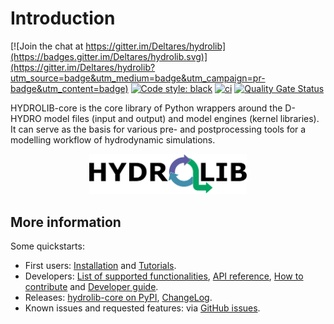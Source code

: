 # Introduction
[![Join the chat at https://gitter.im/Deltares/hydrolib](https://badges.gitter.im/Deltares/hydrolib.svg)](https://gitter.im/Deltares/hydrolib?utm_source=badge&utm_medium=badge&utm_campaign=pr-badge&utm_content=badge)
[![Code style: black](https://img.shields.io/badge/code%20style-black-000000.svg)](https://github.com/psf/black)
[![ci](https://github.com/Deltares/HYDROLIB-core/actions/workflows/ci.yml/badge.svg)](https://github.com/Deltares/HYDROLIB-core/actions/workflows/ci.yml)
[![Quality Gate Status](https://sonarcloud.io/api/project_badges/measure?project=Deltares_HYDROLIB-core&metric=alert_status)](https://sonarcloud.io/dashboard?id=Deltares_HYDROLIB-core)

HYDROLIB-core is the core library of Python wrappers around the D-HYDRO model files (input and output) and model engines (kernel libraries).
It can serve as the basis for various pre- and postprocessing tools for a modelling workflow of hydrodynamic simulations.

<div align="center">
<img src="images/HYDROLIB_logo_paths.svg" width="50%">
</div>

## More information

Some quickstarts:

* First users: [Installation](guides/setup.md) and [Tutorials](tutorials/tutorials.md).
* Developers: [List of supported functionalities](topics/dhydro_support.md),
  [API reference](reference/api.md), [How to contribute](guides/contributing.md) and [Developer guide](guides/developers.md).
* Releases: [hydrolib-core on PyPI](https://pypi.org/project/hydrolib-core/), [ChangeLog](changelog.md).
* Known issues and requested features: via [GitHub issues](https://github.com/Deltares/HYDROLIB-core/issues).

